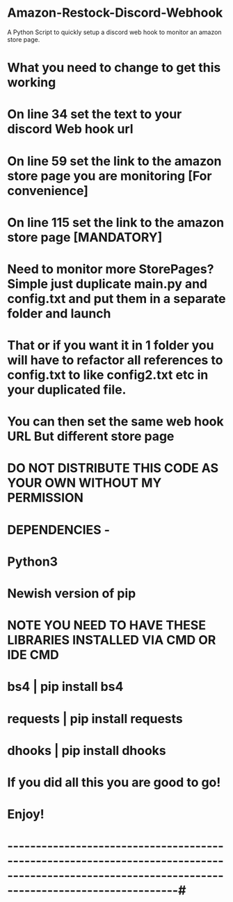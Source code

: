 # Amazon-Restock-Discord-Webhook
A Python Script to quickly setup a discord web hook to monitor an amazon store page.

# What you need to change to get this working
# On line 34 set the text to your discord Web hook url
# On line 59 set the link to the amazon store page you are monitoring [For convenience]
# On line 115 set the link to the amazon store page [MANDATORY]
# Need to monitor more StorePages? Simple just duplicate main.py and config.txt and put them in a separate folder and launch
# That or if you want it in 1 folder you will have to refactor all references to config.txt to like config2.txt etc in your duplicated file.
# You can then set the same web hook URL But different store page
# DO NOT DISTRIBUTE THIS CODE AS YOUR OWN WITHOUT MY PERMISSION

# DEPENDENCIES -
# Python3
# Newish version of pip
# NOTE YOU NEED TO HAVE THESE LIBRARIES INSTALLED VIA CMD OR IDE CMD
# bs4 | pip install bs4
# requests | pip install requests
# dhooks | pip install dhooks

# If you did all this you are good to go!
# Enjoy!

# ------------------------------------------------------------------------------------------------------------------------------------------------#
